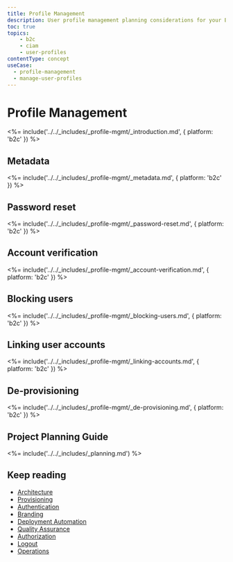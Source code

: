 ```yaml
---
title: Profile Management
description: User profile management planning considerations for your B2C IAM implementation. 
toc: true
topics:
    - b2c
    - ciam
    - user-profiles
contentType: concept
useCase:
  - profile-management
  - manage-user-profiles
---
```

# Profile Management

<%= include('../../_includes/_profile-mgmt/_introduction.md', { platform: 'b2c' }) %>

## Metadata

<%= include('../../_includes/_profile-mgmt/_metadata.md', { platform: 'b2c' }) %>

## Password reset

<%= include('../../_includes/_profile-mgmt/_password-reset.md', { platform: 'b2c' }) %>

## Account verification

<%= include('../../_includes/_profile-mgmt/_account-verification.md', { platform: 'b2c' }) %>

## Blocking users 

<%= include('../../_includes/_profile-mgmt/_blocking-users.md', { platform: 'b2c' }) %>

## Linking user accounts 

<%= include('../../_includes/_profile-mgmt/_linking-accounts.md', { platform: 'b2c' }) %>

## De-provisioning

<%= include('../../_includes/_profile-mgmt/_de-provisioning.md', { platform: 'b2c' }) %>

## Project Planning Guide

<%= include('../../_includes/_planning.md') %>

## Keep reading

* [Architecture](/architecture-scenarios/implementation/b2c/b2c-architecture)
* [Provisioning](/architecture-scenarios/implementation/b2c/b2c-provisioning)
* [Authentication](/architecture-scenarios/implementation/b2c/b2c-authentication)
* [Branding](/architecture-scenarios/implementation/b2c/b2c-branding)
* [Deployment Automation](/architecture-scenarios/implementation/b2c/b2c-deployment)
* [Quality Assurance](/architecture-scenarios/implementation/b2c/b2c-qa)
* [Authorization](/architecture-scenarios/implementation/b2c/b2c-authorization)
* [Logout](/architecture-scenarios/implementation/b2c/b2c-logout)
* [Operations](/architecture-scenarios/implementation/b2c/b2c-operations)
